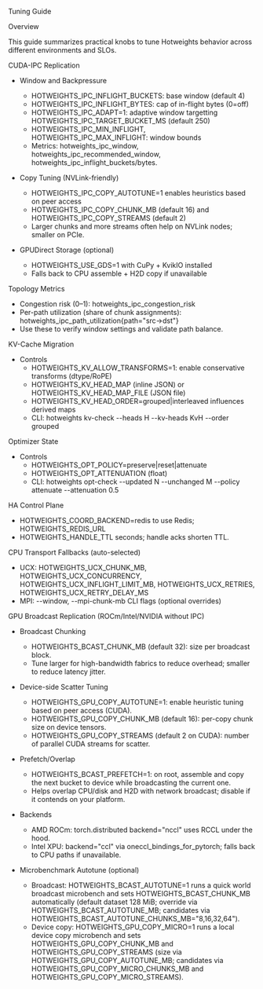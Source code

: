 Tuning Guide

Overview

This guide summarizes practical knobs to tune Hotweights behavior across different environments and SLOs.

CUDA-IPC Replication

- Window and Backpressure
  - HOTWEIGHTS_IPC_INFLIGHT_BUCKETS: base window (default 4)
  - HOTWEIGHTS_IPC_INFLIGHT_BYTES: cap of in-flight bytes (0=off)
  - HOTWEIGHTS_IPC_ADAPT=1: adaptive window targetting HOTWEIGHTS_IPC_TARGET_BUCKET_MS (default 250)
  - HOTWEIGHTS_IPC_MIN_INFLIGHT, HOTWEIGHTS_IPC_MAX_INFLIGHT: window bounds
  - Metrics: hotweights_ipc_window, hotweights_ipc_recommended_window, hotweights_ipc_inflight_buckets/bytes.

- Copy Tuning (NVLink-friendly)
  - HOTWEIGHTS_IPC_COPY_AUTOTUNE=1 enables heuristics based on peer access
  - HOTWEIGHTS_IPC_COPY_CHUNK_MB (default 16) and HOTWEIGHTS_IPC_COPY_STREAMS (default 2)
  - Larger chunks and more streams often help on NVLink nodes; smaller on PCIe.

- GPUDirect Storage (optional)
  - HOTWEIGHTS_USE_GDS=1 with CuPy + KvikIO installed
  - Falls back to CPU assemble + H2D copy if unavailable

Topology Metrics

- Congestion risk (0–1): hotweights_ipc_congestion_risk
- Per-path utilization (share of chunk assignments): hotweights_ipc_path_utilization{path="src->dst"}
- Use these to verify window settings and validate path balance.

KV-Cache Migration

- Controls
  - HOTWEIGHTS_KV_ALLOW_TRANSFORMS=1: enable conservative transforms (dtype/RoPE)
  - HOTWEIGHTS_KV_HEAD_MAP (inline JSON) or HOTWEIGHTS_KV_HEAD_MAP_FILE (JSON file)
  - HOTWEIGHTS_KV_HEAD_ORDER=grouped|interleaved influences derived maps
  - CLI: hotweights kv-check --heads H --kv-heads KvH --order grouped

Optimizer State

- Controls
  - HOTWEIGHTS_OPT_POLICY=preserve|reset|attenuate
  - HOTWEIGHTS_OPT_ATTENUATION (float)
  - CLI: hotweights opt-check --updated N --unchanged M --policy attenuate --attenuation 0.5

HA Control Plane

- HOTWEIGHTS_COORD_BACKEND=redis to use Redis; HOTWEIGHTS_REDIS_URL
- HOTWEIGHTS_HANDLE_TTL seconds; handle acks shorten TTL.

CPU Transport Fallbacks (auto-selected)

- UCX: HOTWEIGHTS_UCX_CHUNK_MB, HOTWEIGHTS_UCX_CONCURRENCY, HOTWEIGHTS_UCX_INFLIGHT_LIMIT_MB, HOTWEIGHTS_UCX_RETRIES, HOTWEIGHTS_UCX_RETRY_DELAY_MS
- MPI: --window, --mpi-chunk-mb CLI flags (optional overrides)

GPU Broadcast Replication (ROCm/Intel/NVIDIA without IPC)

- Broadcast Chunking
  - HOTWEIGHTS_BCAST_CHUNK_MB (default 32): size per broadcast block.
  - Tune larger for high-bandwidth fabrics to reduce overhead; smaller to reduce latency jitter.

- Device-side Scatter Tuning
  - HOTWEIGHTS_GPU_COPY_AUTOTUNE=1: enable heuristic tuning based on peer access (CUDA).
  - HOTWEIGHTS_GPU_COPY_CHUNK_MB (default 16): per-copy chunk size on device tensors.
  - HOTWEIGHTS_GPU_COPY_STREAMS (default 2 on CUDA): number of parallel CUDA streams for scatter.

- Prefetch/Overlap
  - HOTWEIGHTS_BCAST_PREFETCH=1: on root, assemble and copy the next bucket to device while broadcasting the current one.
  - Helps overlap CPU/disk and H2D with network broadcast; disable if it contends on your platform.

- Backends
  - AMD ROCm: torch.distributed backend="nccl" uses RCCL under the hood.
  - Intel XPU: backend="ccl" via oneccl_bindings_for_pytorch; falls back to CPU paths if unavailable.

- Microbenchmark Autotune (optional)
  - Broadcast: HOTWEIGHTS_BCAST_AUTOTUNE=1 runs a quick world broadcast microbench and sets HOTWEIGHTS_BCAST_CHUNK_MB automatically (default dataset 128 MiB; override via HOTWEIGHTS_BCAST_AUTOTUNE_MB; candidates via HOTWEIGHTS_BCAST_AUTOTUNE_CHUNKS_MB="8,16,32,64").
  - Device copy: HOTWEIGHTS_GPU_COPY_MICRO=1 runs a local device copy microbench and sets HOTWEIGHTS_GPU_COPY_CHUNK_MB and HOTWEIGHTS_GPU_COPY_STREAMS (size via HOTWEIGHTS_GPU_COPY_AUTOTUNE_MB; candidates via HOTWEIGHTS_GPU_COPY_MICRO_CHUNKS_MB and HOTWEIGHTS_GPU_COPY_MICRO_STREAMS).

